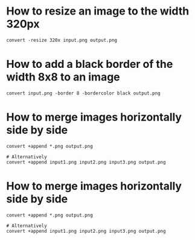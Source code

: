 # How to resize an image to the width 320px
```shell
convert -resize 320x input.png output.png
```

# How to add a black border of the width 8x8 to an image
```shell
convert input.png -border 8 -bordercolor black output.png
```

# How to merge images horizontally side by side
```shell
convert +append *.png output.png

# Alternatively
convert +append input1.png input2.png input3.png output.png
```

# How to merge images horizontally side by side
```shell
convert +append *.png output.png

# Alternatively
convert +append input1.png input2.png input3.png output.png
```
